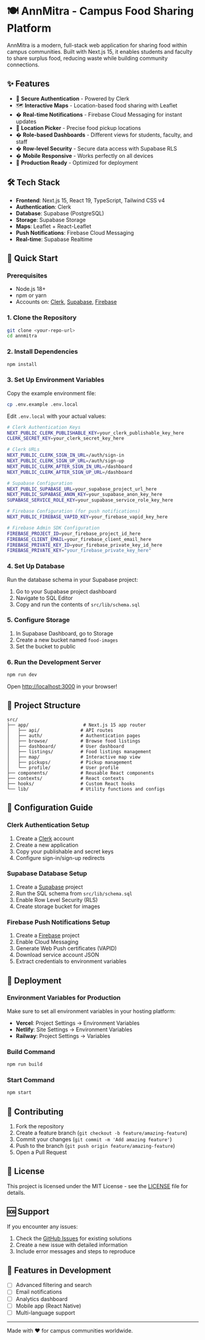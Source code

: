 # 🍽️ AnnMitra - Campus Food Sharing Platform

AnnMitra is a modern, full-stack web application for sharing food within campus communities. Built with Next.js 15, it enables students and faculty to share surplus food, reducing waste while building community connections.

## ✨ Features

- 🔐 **Secure Authentication** - Powered by Clerk
- 🗺️ **Interactive Maps** - Location-based food sharing with Leaflet
- � **Real-time Notifications** - Firebase Cloud Messaging for instant updates
- 🎯 **Location Picker** - Precise food pickup locations
- � **Role-based Dashboards** - Different views for students, faculty, and staff
- � **Row-level Security** - Secure data access with Supabase RLS
- � **Mobile Responsive** - Works perfectly on all devices
- 🚀 **Production Ready** - Optimized for deployment

## 🛠️ Tech Stack

- **Frontend**: Next.js 15, React 19, TypeScript, Tailwind CSS v4
- **Authentication**: Clerk
- **Database**: Supabase (PostgreSQL)
- **Storage**: Supabase Storage
- **Maps**: Leaflet + React-Leaflet
- **Push Notifications**: Firebase Cloud Messaging
- **Real-time**: Supabase Realtime

## 🚀 Quick Start

### Prerequisites

- Node.js 18+ 
- npm or yarn
- Accounts on: [Clerk](https://clerk.com), [Supabase](https://supabase.com), [Firebase](https://firebase.google.com)

### 1. Clone the Repository

```bash
git clone <your-repo-url>
cd annmitra
```

### 2. Install Dependencies

```bash
npm install
```

### 3. Set Up Environment Variables

Copy the example environment file:

```bash
cp .env.example .env.local
```

Edit `.env.local` with your actual values:

```bash
# Clerk Authentication Keys
NEXT_PUBLIC_CLERK_PUBLISHABLE_KEY=your_clerk_publishable_key_here
CLERK_SECRET_KEY=your_clerk_secret_key_here

# Clerk URLs
NEXT_PUBLIC_CLERK_SIGN_IN_URL=/auth/sign-in
NEXT_PUBLIC_CLERK_SIGN_UP_URL=/auth/sign-up
NEXT_PUBLIC_CLERK_AFTER_SIGN_IN_URL=/dashboard
NEXT_PUBLIC_CLERK_AFTER_SIGN_UP_URL=/dashboard

# Supabase Configuration
NEXT_PUBLIC_SUPABASE_URL=your_supabase_project_url_here
NEXT_PUBLIC_SUPABASE_ANON_KEY=your_supabase_anon_key_here
SUPABASE_SERVICE_ROLE_KEY=your_supabase_service_role_key_here

# Firebase Configuration (for push notifications)
NEXT_PUBLIC_FIREBASE_VAPID_KEY=your_firebase_vapid_key_here

# Firebase Admin SDK Configuration
FIREBASE_PROJECT_ID=your_firebase_project_id_here
FIREBASE_CLIENT_EMAIL=your_firebase_client_email_here
FIREBASE_PRIVATE_KEY_ID=your_firebase_private_key_id_here
FIREBASE_PRIVATE_KEY="your_firebase_private_key_here"
```

### 4. Set Up Database

Run the database schema in your Supabase project:

1. Go to your Supabase project dashboard
2. Navigate to SQL Editor
3. Copy and run the contents of `src/lib/schema.sql`

### 5. Configure Storage

1. In Supabase Dashboard, go to Storage
2. Create a new bucket named `food-images`
3. Set the bucket to public

### 6. Run the Development Server

```bash
npm run dev
```

Open [http://localhost:3000](http://localhost:3000) in your browser!

## 📁 Project Structure

```
src/
├── app/                    # Next.js 15 app router
│   ├── api/               # API routes
│   ├── auth/              # Authentication pages
│   ├── browse/            # Browse food listings
│   ├── dashboard/         # User dashboard
│   ├── listings/          # Food listings management
│   ├── map/               # Interactive map view
│   ├── pickups/           # Pickup management
│   └── profile/           # User profile
├── components/            # Reusable React components
├── contexts/              # React contexts
├── hooks/                 # Custom React hooks
└── lib/                   # Utility functions and configs
```

## 🔧 Configuration Guide

### Clerk Authentication Setup

1. Create a [Clerk](https://clerk.com) account
2. Create a new application
3. Copy your publishable and secret keys
4. Configure sign-in/sign-up redirects

### Supabase Database Setup

1. Create a [Supabase](https://supabase.com) project
2. Run the SQL schema from `src/lib/schema.sql`
3. Enable Row Level Security (RLS)
4. Create storage bucket for images

### Firebase Push Notifications Setup

1. Create a [Firebase](https://firebase.google.com) project
2. Enable Cloud Messaging
3. Generate Web Push certificates (VAPID)
4. Download service account JSON
5. Extract credentials to environment variables

## 🚀 Deployment

### Environment Variables for Production

Make sure to set all environment variables in your hosting platform:

- **Vercel**: Project Settings → Environment Variables
- **Netlify**: Site Settings → Environment Variables
- **Railway**: Project Settings → Variables

### Build Command

```bash
npm run build
```

### Start Command

```bash
npm start
```

## 🤝 Contributing

1. Fork the repository
2. Create a feature branch (`git checkout -b feature/amazing-feature`)
3. Commit your changes (`git commit -m 'Add amazing feature'`)
4. Push to the branch (`git push origin feature/amazing-feature`)
5. Open a Pull Request

## 📝 License

This project is licensed under the MIT License - see the [LICENSE](LICENSE) file for details.

## 🆘 Support

If you encounter any issues:

1. Check the [GitHub Issues](../../issues) for existing solutions
2. Create a new issue with detailed information
3. Include error messages and steps to reproduce

## 🎯 Features in Development

- [ ] Advanced filtering and search
- [ ] Email notifications
- [ ] Analytics dashboard
- [ ] Mobile app (React Native)
- [ ] Multi-language support

---

Made with ❤️ for campus communities worldwide.
